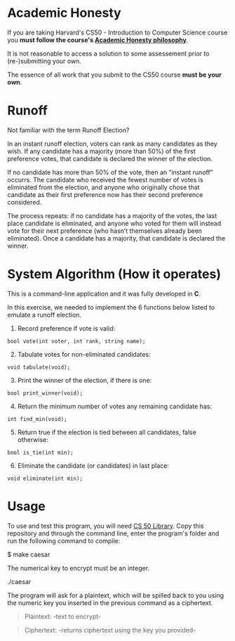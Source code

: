 # Academic Honesty
If you are taking Harvard's CS50 - Introduction to Computer Science course you **must follow the course's [Academic Honesty philosophy](https://cs50.harvard.edu/x/2021/honesty/)**.

It is not reasonable to access a solution to some assessement prior to (re-)submitting your own.

The essence of all work that you submit to the CS50 course **must be your own**. 

# Runoff
Not familiar with the term Runoff Election?

In an instant runoff election, voters can rank as many candidates as they wish. If any candidate has a majority (more than 50%) of the first preference votes, that candidate is declared the winner of the election.

If no candidate has more than 50% of the vote, then an “instant runoff” occurrs. The candidate who received the fewest number of votes is eliminated from the election, and anyone who originally chose that candidate as their first preference now has their second preference considered. 

The process repeats: if no candidate has a majority of the votes, the last place candidate is eliminated, and anyone who voted for them will instead vote for their next preference (who hasn’t themselves already been eliminated). Once a candidate has a majority, that candidate is declared the winner.

# System Algorithm (How it operates)
This is a command-line application and it was fully developed in **C**.

In this exercise, we needed to implement the 6 functions below listed to emulate a runoff election.
  
  1. Record preference if vote is valid:
  
    bool vote(int voter, int rank, string name);
    
  2. Tabulate votes for non-eliminated candidates:
  
    void tabulate(void);
    
  3. Print the winner of the election, if there is one:
  
    bool print_winner(void);
    
  4. Return the minimum number of votes any remaining candidate has:

    int find_min(void);
    
  5. Return true if the election is tied between all candidates, false otherwise:

    bool is_tie(int min);
  
  6. Eliminate the candidate (or candidates) in last place:

    void eliminate(int min);
  
  
  

# Usage
To use and test this program, you will need [CS 50 Library](https://cs50.readthedocs.io/libraries/cs50/c/). Copy this repository and through the command line, enter the program's folder and run the following command to compile:

$ make caesar

The numerical key to encrypt must be an integer.

./caesar <numerical key>

The program will ask for a plaintext, which will be spilled back to you using the numeric key you inserted in the previous command as a ciphertext.

  > Plaintext: -text to encrypt-
  
  > Ciphertext: -returns ciphertext using the key you provided-
  
  
